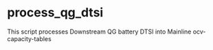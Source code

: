 # process_qg_dtsi
This script processes Downstream QG battery DTSI into Mainline ocv-capacity-tables
